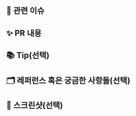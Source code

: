 ## 📌 관련 이슈
<!-- 관련있는 이슈 번호(#000)을 적어주세요. -->

## ✨ PR 내용
<!-- PR에 대한 설명을 적어주세요 -->

## 📚 Tip(선택)
<!-- 새롭게 알게된 팁이 있다면 적어주세요 -->

## 🗂️ 레퍼런스 혹은 궁금한 사항들(선택)
<!-- 참고할 사항이 있다면 적어주세요 -->

## 📸 스크린샷(선택)
<!-- 스크린샷이 필요할 경우 스크린샷을 첨부해주세요 -->
